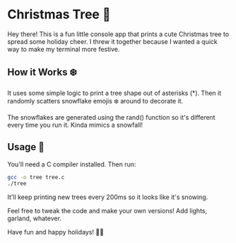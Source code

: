 # Christmas Tree 🎄

Hey there! This is a fun little console app that prints a cute Christmas tree to spread some holiday cheer. I threw it together because I wanted a quick way to make my terminal more festive.

## How it Works ❄️

It uses some simple logic to print a tree shape out of asterisks (*). Then it randomly scatters snowflake emojis ❄️ around to decorate it.

The snowflakes are generated using the rand() function so it's different every time you run it. Kinda mimics a snowfall!

## Usage 🎁

You'll need a C compiler installed. Then run:

```bash
gcc -o tree tree.c
./tree
```

It'll keep printing new trees every 200ms so it looks like it's snowing.

Feel free to tweak the code and make your own versions! Add lights, garland, whatever.

Have fun and happy holidays! 🎅🎄
